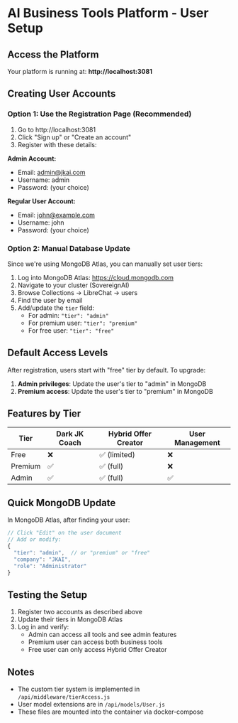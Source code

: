 # AI Business Tools Platform - User Setup

## Access the Platform

Your platform is running at: **http://localhost:3081**

## Creating User Accounts

### Option 1: Use the Registration Page (Recommended)

1. Go to http://localhost:3081
2. Click "Sign up" or "Create an account"
3. Register with these details:

**Admin Account:**
- Email: admin@jkai.com
- Username: admin
- Password: (your choice)

**Regular User Account:**
- Email: john@example.com
- Username: john
- Password: (your choice)

### Option 2: Manual Database Update

Since we're using MongoDB Atlas, you can manually set user tiers:

1. Log into MongoDB Atlas: https://cloud.mongodb.com
2. Navigate to your cluster (SovereignAI)
3. Browse Collections → LibreChat → users
4. Find the user by email
5. Add/update the `tier` field:
   - For admin: `"tier": "admin"`
   - For premium user: `"tier": "premium"`
   - For free user: `"tier": "free"`

## Default Access Levels

After registration, users start with "free" tier by default. To upgrade:

1. **Admin privileges**: Update the user's tier to "admin" in MongoDB
2. **Premium access**: Update the user's tier to "premium" in MongoDB

## Features by Tier

| Tier | Dark JK Coach | Hybrid Offer Creator | User Management |
|------|---------------|---------------------|-----------------|
| Free | ❌ | ✅ (limited) | ❌ |
| Premium | ✅ | ✅ (full) | ❌ |
| Admin | ✅ | ✅ (full) | ✅ |

## Quick MongoDB Update

In MongoDB Atlas, after finding your user:
```javascript
// Click "Edit" on the user document
// Add or modify:
{
  "tier": "admin",  // or "premium" or "free"
  "company": "JKAI",
  "role": "Administrator"
}
```

## Testing the Setup

1. Register two accounts as described above
2. Update their tiers in MongoDB Atlas
3. Log in and verify:
   - Admin can access all tools and see admin features
   - Premium user can access both business tools
   - Free user can only access Hybrid Offer Creator

## Notes

- The custom tier system is implemented in `/api/middleware/tierAccess.js`
- User model extensions are in `/api/models/User.js`
- These files are mounted into the container via docker-compose